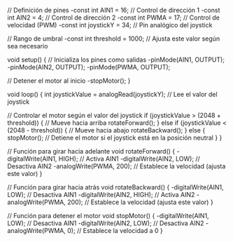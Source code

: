 // Definición de pines
-const int AIN1 = 16; // Control de dirección 1
-const int AIN2 = 4;  // Control de dirección 2
-const int PWMA = 17; // Control de velocidad (PWM)
-const int joystickY = 34; // Pin analógico del joystick

// Rango de umbral
-const int threshold = 1000; // Ajusta este valor según sea necesario

void setup() {
  // Inicializa los pines como salidas
  -pinMode(AIN1, OUTPUT);
  -pinMode(AIN2, OUTPUT);
  -pinMode(PWMA, OUTPUT);
  
  // Detener el motor al inicio
  -stopMotor();
}

void loop() {
  int joystickValue = analogRead(joystickY); // Lee el valor del joystick

  // Controlar el motor según el valor del joystick
  if (joystickValue > (2048 + threshold)) { // Mueve hacia arriba
    rotateForward();
  } 
  else if (joystickValue < (2048 - threshold)) { // Mueve hacia abajo
    rotateBackward();
  } 
  else {
    stopMotor(); // Detiene el motor si el joystick está en la posición neutral
  }
}

// Función para girar hacia adelante
void rotateForward() {
  -digitalWrite(AIN1, HIGH); // Activa AIN1
  -digitalWrite(AIN2, LOW);  // Desactiva AIN2
  -analogWrite(PWMA, 200); // Establece la velocidad (ajusta este valor)
}

// Función para girar hacia atrás
void rotateBackward() {
  -digitalWrite(AIN1, LOW);  // Desactiva AIN1
  -digitalWrite(AIN2, HIGH); // Activa AIN2
  -analogWrite(PWMA, 200); // Establece la velocidad (ajusta este valor)
}

// Función para detener el motor
void stopMotor() {
  -digitalWrite(AIN1, LOW);  // Desactiva AIN1
  -digitalWrite(AIN2, LOW);  // Desactiva AIN2
  -analogWrite(PWMA, 0); // Establece la velocidad a 0
}
